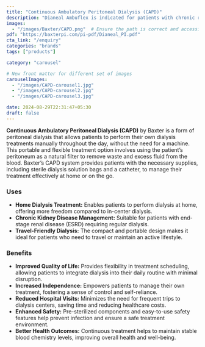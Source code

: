 ```yaml
---
title: "Continuous Ambulatory Peritoneal Dialysis (CAPD)"
description: "Dianeal Ambuflex is indicated for patients with chronic renal failure."
images:
  - "/images/Baxter/CAPD.png"  # Ensure the path is correct and accessible
pdf: "https://baxterpi.com/pi-pdf/Dianeal_PI.pdf"
cta_link: "/enquiry"
categories: "brands"
tags: ["products"]

category: "carousel"

# New front matter for different set of images
carouselImages:
  - "/images/CAPD-carousel1.jpg"
  - "/images/CAPD-carousel2.jpg"
  - "/images/CAPD-carousel3.jpg"

date: 2024-08-29T22:31:47+05:30
draft: false
---
```


<!-- ### Product Description -->

**Continuous Ambulatory Peritoneal Dialysis (CAPD)** by Baxter is a form of peritoneal dialysis that allows patients to perform their own dialysis treatments manually throughout the day, without the need for a machine. This portable and flexible treatment option involves using the patient’s peritoneum as a natural filter to remove waste and excess fluid from the blood. Baxter’s CAPD system provides patients with the necessary supplies, including sterile dialysis solution bags and a catheter, to manage their treatment effectively at home or on the go.

<!-- ### Key Features

- **Portability:** Designed for mobility, allowing patients to conduct dialysis treatments anywhere, at any time, without being tied to a machine.
- **Ease of Use:** Simple, manual process that patients can learn to perform independently, reducing the need for frequent hospital visits.
- **Sterile Solution Bags:** Pre-packaged, sterile dialysis solution bags ensure a high level of hygiene and safety during the treatment.
- **Customizable Dialysis:** Patients can adjust their dialysis schedule to fit their daily activities, enhancing flexibility and quality of life.
- **Integrated Safety Features:** Includes safety clamps and secure connections to prevent contamination and accidental disconnections. -->

### Uses

- **Home Dialysis Treatment:** Enables patients to perform dialysis at home, offering more freedom compared to in-center dialysis.
- **Chronic Kidney Disease Management:** Suitable for patients with end-stage renal disease (ESRD) requiring regular dialysis.
- **Travel-Friendly Dialysis:** The compact and portable design makes it ideal for patients who need to travel or maintain an active lifestyle.

<!-- ### Who Needs This Product?

- **Chronic Kidney Disease Patients:** Individuals with ESRD who need continuous dialysis treatment and prefer to manage their therapy at home.
- **Active Patients:** Those who seek a dialysis solution that allows them to maintain an active and independent lifestyle.
- **Caregivers:** Family members or caregivers who assist patients with their dialysis treatments, providing a straightforward and manageable option. -->

### Benefits

- **Improved Quality of Life:** Provides flexibility in treatment scheduling, allowing patients to integrate dialysis into their daily routine with minimal disruption.
- **Increased Independence:** Empowers patients to manage their own treatment, fostering a sense of control and self-reliance.
- **Reduced Hospital Visits:** Minimizes the need for frequent trips to dialysis centers, saving time and reducing healthcare costs.
- **Enhanced Safety:** Pre-sterilized components and easy-to-use safety features help prevent infection and ensure a safe treatment environment.
- **Better Health Outcomes:** Continuous treatment helps to maintain stable blood chemistry levels, improving overall health and well-being.